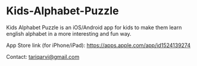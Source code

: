 # Kids-Alphabet-Puzzle
Kids Alphabet Puzzle is an iOS/Android app for kids to make them learn english alphabet in a more interesting and fun way.

App Store link (for iPhone/iPad): https://apps.apple.com/app/id1524139274

Contact: tariqarvi@gmail.com
